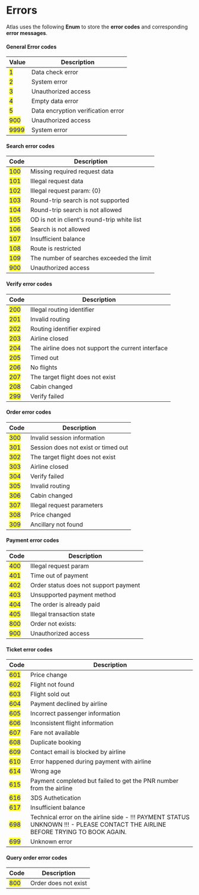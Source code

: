 # Errors

Atlas uses the following **Enum** to store the **error codes** and corresponding **error messages**.

#### General Error codes

| Value   | Description                         |
| ------- | ----------------------------------- |
| <mark style="color:blue;">1</mark> | Data check error                    |
| <mark style="color:blue;">2</mark>  | System error                        |
| <mark style="color:blue;">3</mark>  | Unauthorized access                 |
| <mark style="color:blue;">4</mark>  | Empty data error                    |
| <mark style="color:blue;">5</mark>  | Data encryption verification error  |
| <mark style="color:blue;">900</mark> | Unauthorized access                        |
| <mark style="color:blue;">9999</mark> | System error                              |


#### Search error codes
| Code                                 | Description                                |
| ------------------------------------ | ------------------------------------------ |
| <mark style="color:blue;">100</mark> | Missing required request data                               |
| <mark style="color:blue;">101</mark> | Illegal request data                         |
| <mark style="color:blue;">102</mark> | Illegal request param: {0}                           | 
| <mark style="color:blue;">103</mark> | Round-trip search is not supported                               |
| <mark style="color:blue;">104</mark> | Round-trip search is not allowed                               |
| <mark style="color:blue;">105</mark> | OD is not in client's round-trip white list                               |
| <mark style="color:blue;">106</mark> | Search is not allowed                               |
| <mark style="color:blue;">107</mark> | Insufficient balance                               |
| <mark style="color:blue;">108</mark> | Route is restricted                               |
| <mark style="color:blue;">109</mark> | The number of searches exceeded the limit                               |
| <mark style="color:blue;">900</mark> | Unauthorized access                              |


#### Verify error codes

| Code                                 | Description                                |
| ------------------------------------ | ------------------------------------------ |
| <mark style="color:blue;">200</mark> | Illegal routing identifier                               |
| <mark style="color:blue;">201</mark> | Invalid routing                           |
| <mark style="color:blue;">202</mark> | Routing identifier expired                           |
| <mark style="color:blue;">203</mark> | Airline closed                |
| <mark style="color:blue;">204</mark> | The airline does not support the current interface           |
| <mark style="color:blue;">205</mark> | Timed out           |
| <mark style="color:blue;">206</mark> | No flights                         |
| <mark style="color:blue;">207</mark> | The target flight does not exist                          |
| <mark style="color:blue;">208</mark> | Cabin changed        |
| <mark style="color:blue;">299</mark> | Verify failed |

#### Order error codes

| Code                                 | Description                                |
| ------------------------------------ | ------------------------------------------ |
| <mark style="color:blue;">300</mark> | Invalid session information                |
| <mark style="color:blue;">301</mark> | Session does not exist or timed out        |
| <mark style="color:blue;">302</mark> | The target flight does not exist           |
| <mark style="color:blue;">303</mark> | Airline closed                             |
| <mark style="color:blue;">304</mark> | Verify failed                              |
| <mark style="color:blue;">305</mark> | Invalid routing                            |
| <mark style="color:blue;">306</mark> | Cabin changed                              |
| <mark style="color:blue;">307</mark> | Illegal request parameters                 |
| <mark style="color:blue;">308</mark> | Price changed                              |
| <mark style="color:blue;">309</mark> | Ancillary not found                        |

#### Payment  error codes
| Code                                 | Description                                |
| ------------------------------------ | ------------------------------------------ |
| <mark style="color:blue;">400</mark> | Illegal request param                               |
| <mark style="color:blue;">401</mark> | Time out of payment                          |
| <mark style="color:blue;">402</mark> | Order status does not support payment                        |
| <mark style="color:blue;">403</mark> | Unsupported payment method               |
| <mark style="color:blue;">404</mark> | The order is already paid            |
| <mark style="color:blue;">405</mark> | Illegal transaction state            |
| <mark style="color:blue;">800</mark> | Order not exists:            |
| <mark style="color:blue;">900</mark> | Unauthorized access            |

#### Ticket error codes

| Code                                 | Description                                |
| ------------------------------------ | ------------------------------------------ |
| <mark style="color:blue;">601</mark> | Price change                               |
| <mark style="color:blue;">602</mark> | Flight not found                           |
| <mark style="color:blue;">603</mark> | Flight sold out                           |
| <mark style="color:blue;">604</mark> | Payment declined by airline                |
| <mark style="color:blue;">605</mark> | Incorrect passenger information            |
| <mark style="color:blue;">606</mark> | Inconsistent flight information            |
| <mark style="color:blue;">607</mark> | Fare not available                         |
| <mark style="color:blue;">608</mark> | Duplicate booking                          |
| <mark style="color:blue;">609</mark> | Contact email is blocked by airline        |
| <mark style="color:blue;">610</mark> | Error happened during payment with airline |
| <mark style="color:blue;">614</mark> | Wrong age |
| <mark style="color:blue;">615</mark> | Payment completed but failed to get the PNR number from the airline |
| <mark style="color:blue;">616</mark> | 3DS Authetication |
| <mark style="color:blue;">617</mark> | Insufficient balance |
| <mark style="color:blue;">698</mark> | Technical error on the airline side - !!! PAYMENT STATUS UNKNOWN !!! - PLEASE CONTACT THE AIRLINE BEFORE TRYING TO BOOK AGAIN.|
| <mark style="color:blue;">699</mark> | Unknown error                              |




#### Query order error codes
| Code                                 | Description                                |
| ------------------------------------ | ------------------------------------------ |
| <mark style="color:blue;">800</mark> | Order does not exist                           |
